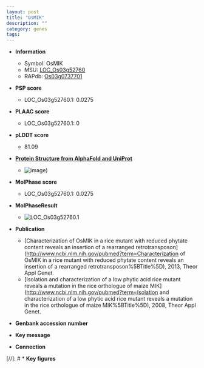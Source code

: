 ```yaml
---
layout: post
title: "OsMIK"
description: ""
category: genes
tags: 
---
```


* **Information**  
    + Symbol: OsMIK  
    + MSU: [LOC_Os03g52760](http://rice.plantbiology.msu.edu/cgi-bin/ORF_infopage.cgi?orf=LOC_Os03g52760)  
    + RAPdb: [Os03g0737701](http://rapdb.dna.affrc.go.jp/viewer/gbrowse_details/irgsp1?name=Os03g0737701)  

* **PSP score**  
    + LOC_Os03g52760.1: 0.0275 

* **PLAAC score**  
    + LOC_Os03g52760.1: 0 

* **pLDDT score**
    + 81.09

* **[Protein Structure from AlphaFold and UniProt](https://www.uniprot.org/uniprotkb/Q84R36/entry#structure)**
    + ![image](https://ricepsp.github.io/images/Q8/AF-Q84R36-F1.png))

* **MolPhase score**
    + LOC_Os03g52760.1: 0.0275

* **MolPhaseResult**
    + ![LOC_Os03g52760.1](https://ricepsp.github.io/pictures/LOC_Os03g/LOC_Os03g52760.1.png)

* **Publication**  
    + [Characterization of OsMIK in a rice mutant with reduced phytate content reveals an insertion of a rearranged retrotransposon](http://www.ncbi.nlm.nih.gov/pubmed?term=Characterization of OsMIK in a rice mutant with reduced phytate content reveals an insertion of a rearranged retrotransposon%5BTitle%5D), 2013, Theor Appl Genet.
    + [Isolation and characterization of a low phytic acid rice mutant reveals a mutation in the rice orthologue of maize MIK](http://www.ncbi.nlm.nih.gov/pubmed?term=Isolation and characterization of a low phytic acid rice mutant reveals a mutation in the rice orthologue of maize MIK%5BTitle%5D), 2008, Theor Appl Genet.

* **Genbank accession number**  

* **Key message**  

* **Connection**  

[//]: # * **Key figures**  


